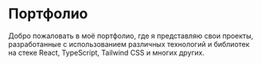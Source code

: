 # Портфолио

Добро пожаловать в моё портфолио, где я представляю свои проекты, разработанные с использованием различных технологий и библиотек на стеке React, TypeScript, Tailwind CSS и многих других.
